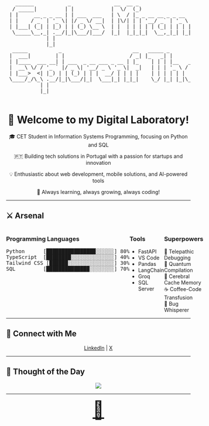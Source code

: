 <div align="center">
  <pre>
   ______           _              __  __ _                     _       
  / _____|         | |            |  \/  (_)                   | |      
 | |     __ _ _ __ | | ___  ___   | \  / |_ _ __ __ _ _ __   __| | __ _ 
 | |    / _` | '_ \| |/ _ \/ __|  | |\/| | | '__/ _` | '_ \ / _` |/ _` |
 | |___| (_| | |_) | | (_) \__ \  | |  | | | | | (_| | | | | (_| | (_| |
  \_____\__,_| .__/|_|\___/|___/  |_|  |_|_|_|  \__,_|_| |_|\__,_|\__,_|
             | |                                                        
             |_|                                                        
  _____          _                       __   _____ _          _____         _     _   _       _                    
 |  ___|        | |                     / _| |_   _| |        |_   _|       | |   | | | |     (_)                   
 | |____  ___ __| | ___  _ __ ___ _ __ | |_    | | | |__   ___  | | ___  ___| |__ | | | |_ __  ___   _____ _ __ ___ 
 |  __\ \/ / '_ ` |/ _ \| '__/ _ \ '_ \|  _|   | | | '_ \ / _ \ | |/ _ \/ __| '_ \| | | | '_ \| \ \ / / _ \ '__/ __|
 | |___>  <| |_) | | (_) | | |  __/ | | | |    | | | | | |  __/ | |  __/ (__| | | | |_| | | | | |\ V /  __/ |  \__ \
 \____/_/\_\ .__/|_|\___/|_|  \___|_| |_|_|    \_/ |_| |_|\___| \_/\___|\___|_| |_|\___/|_| |_|_| \_/ \___|_|  |___/
           | |                                                                                                       
           |_|                                                                                                       
  </pre>
</div>

<h1 align="center">🚀 Welcome to my Digital Laboratory!</h1>

<div align="center">
  
  🎓 CET Student in Information Systems Programming, focusing on Python and SQL
  
  🇵🇹 Building tech solutions in Portugal with a passion for startups and innovation
  
  💡 Enthusiastic about web development, mobile solutions, and AI-powered tools
  
  🌱 Always learning, always growing, always coding!
  
</div>

---

## ⚔️ Arsenal

<div style="display: flex; justify-content: space-between;">
  <div style="flex: 1;">
    <h3>Programming Languages</h3>
    <pre>
Python      [████████████████░░░░░░] 80%
TypeScript  [████████░░░░░░░░░░░░░░] 40%
Tailwind CSS [██████░░░░░░░░░░░░░░░] 30%
SQL         [██████████████░░░░░░░░] 70%
    </pre>
  </div>
  
  <div style="flex: 1;">
    <h3>Tools</h3>
    <ul>
      <li>FastAPI</li>
      <li>VS Code</li>
      <li>Pandas</li>
      <li>LangChain</li>
      <li>Groq</li>
      <li>SQL Server</li>
    </ul>
  </div>
  
  <div style="flex: 1;">
    <h3>Superpowers</h3>
    🔮 Telepathic Debugging<br>
    🚀 Quantum Compilation<br>
    🧠 Cerebral Cache Memory<br>
    ☕ Coffee-Code Transfusion<br>
    🐛 Bug Whisperer<br>
  </div>
</div>

---

## 🤝 Connect with Me

<div align="center">
  <a href="https://www.linkedin.com/in/carlos-miranda-90a9441ab/" target="_blank">LinkedIn</a> | 
  <a href="https://x.com/CarlosM62922868" target="_blank">X</a>
</div>

---

## 💭 Thought of the Day

<div align="center">
  <img src="https://readme-typing-svg.herokuapp.com/?lines=Life+is+short,+use+Python;404:+Motivation+not+found;Bugs+are+just+unplanned+features;Sleep+is+for+those+without+deadlines;10+%2B+10+/+2+%3D+%3F&center=true&width=380&height=50">
</div>

---

<div align="center">
  <a href="https://www.youtube.com/watch?v=dQw4w9WgXcQ" style="font-size: 48px;">🎁</a>
</div>
